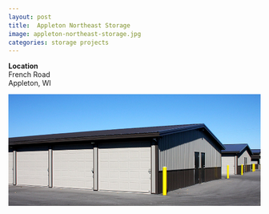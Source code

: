```yaml
---
layout: post
title:  Appleton Northeast Storage
image: appleton-northeast-storage.jpg
categories: storage projects
---
```


**Location**  
French Road  
Appleton, WI

![Appleton Northeast Storage](/img/appleton-northeast-storage-2.jpg)